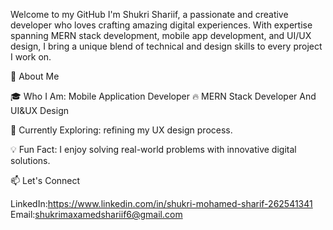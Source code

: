 Welcome to my GitHub I'm Shukri Shariif, a passionate and creative developer who loves crafting amazing
digital experiences. With expertise spanning MERN stack development,
mobile app development, and UI/UX design, I bring a unique blend of technical and design skills to every project I work on.

🌟 About Me

🎓 Who I Am: Mobile Application Developer 🔥 MERN Stack Developer And UI&UX Design

🌱 Currently Exploring: refining my UX design process.

💡 Fun Fact: I enjoy solving real-world problems with innovative digital solutions.

📫 Let's Connect

LinkedIn:https://www.linkedin.com/in/shukri-mohamed-sharif-262541341
Email:shukrimaxamedshariif6@gmail.com

<!---
shukrishariif/shukrishariif is a ✨ special ✨ repository because its `README.md` (this file) appears on your GitHub profile.
You can click the Preview link to take a look at your changes.
--->

